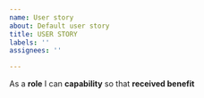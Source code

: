 ```yaml
---
name: User story
about: Default user story
title: USER STORY
labels: ''
assignees: ''

---
```


As a **role** I can **capability** so that **received benefit**
